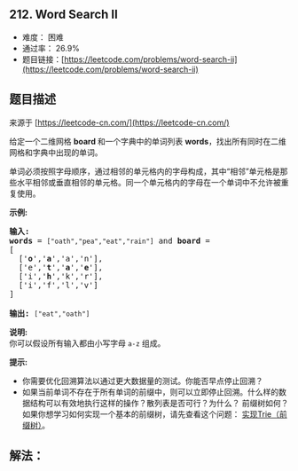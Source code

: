 ## 212. Word Search II

- 难度： 困难
- 通过率： 26.9%
- 题目链接：[https://leetcode.com/problems/word-search-ii](https://leetcode.com/problems/word-search-ii)


## 题目描述

来源于 [https://leetcode-cn.com/](https://leetcode-cn.com/)

<p>给定一个二维网格&nbsp;<strong>board&nbsp;</strong>和一个字典中的单词列表 <strong>words</strong>，找出所有同时在二维网格和字典中出现的单词。</p>

<p>单词必须按照字母顺序，通过相邻的单元格内的字母构成，其中&ldquo;相邻&rdquo;单元格是那些水平相邻或垂直相邻的单元格。同一个单元格内的字母在一个单词中不允许被重复使用。</p>

<p><strong>示例:</strong></p>

<pre><strong>输入:</strong> 
<strong>words</strong> = <code>[&quot;oath&quot;,&quot;pea&quot;,&quot;eat&quot;,&quot;rain&quot;]</code> and <strong>board </strong>=
[
  [&#39;<strong>o</strong>&#39;,&#39;<strong>a</strong>&#39;,&#39;a&#39;,&#39;n&#39;],
  [&#39;e&#39;,&#39;<strong>t</strong>&#39;,&#39;<strong>a</strong>&#39;,&#39;<strong>e</strong>&#39;],
  [&#39;i&#39;,&#39;<strong>h</strong>&#39;,&#39;k&#39;,&#39;r&#39;],
  [&#39;i&#39;,&#39;f&#39;,&#39;l&#39;,&#39;v&#39;]
]

<strong>输出:&nbsp;</strong><code>[&quot;eat&quot;,&quot;oath&quot;]</code></pre>

<p><strong>说明:</strong><br>
你可以假设所有输入都由小写字母 <code>a-z</code>&nbsp;组成。</p>

<p><strong>提示:</strong></p>

<ul>
	<li>你需要优化回溯算法以通过更大数据量的测试。你能否早点停止回溯？</li>
	<li>如果当前单词不存在于所有单词的前缀中，则可以立即停止回溯。什么样的数据结构可以有效地执行这样的操作？散列表是否可行？为什么？ 前缀树如何？如果你想学习如何实现一个基本的前缀树，请先查看这个问题： <a href="/problems/implement-trie-prefix-tree/description/">实现Trie（前缀树）</a>。</li>
</ul>


## 解法：